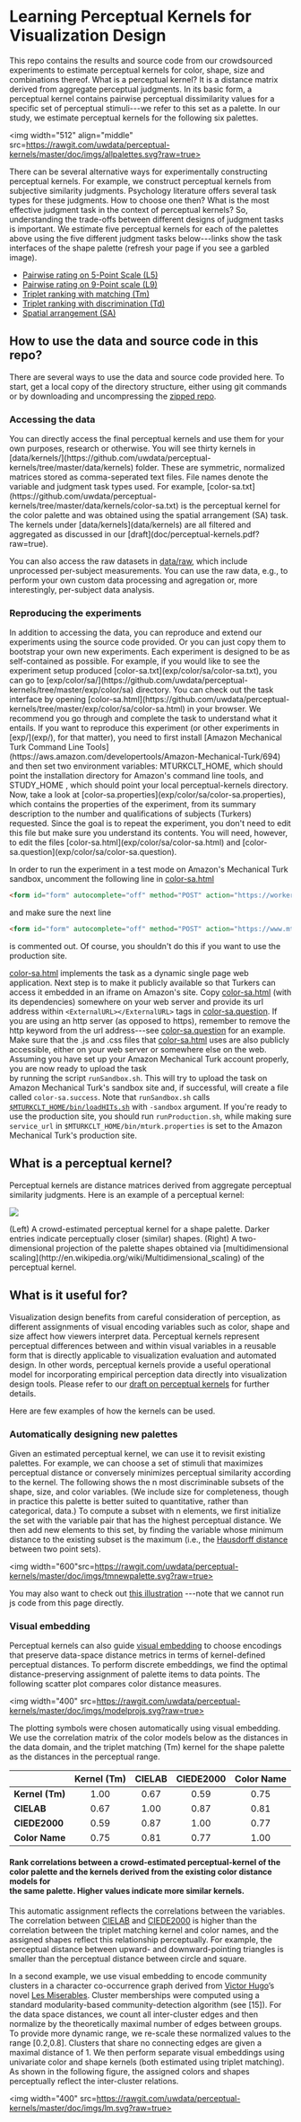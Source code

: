 Learning Perceptual Kernels for</br> Visualization Design
===================================================

This repo contains the results and source code from our crowdsourced experiments to estimate
perceptual kernels for color, shape, size and combinations thereof. What is a perceptual kernel? 
It is a distance matrix derived from aggregate perceptual judgments. In its basic form, a perceptual kernel 
contains pairwise perceptual dissimilarity values for a specific set of perceptual stimuli---we refer 
to this set as a palette. In our study, we estimate perceptual kernels for the following six palettes. 

<img width="512" align="middle" src=https://rawgit.com/uwdata/perceptual-kernels/master/doc/imgs/allpalettes.svg?raw=true>

There can be several alternative ways for experimentally constructing perceptual kernels. 
For example, we construct perceptual kernels from subjective similarity judgments. 
Psychology literature offers several task types for these judgments. 
How to choose one then? What is the most effective judgment task in the context of perceptual 
kernels? So, understanding the trade-offs between different designs of judgment tasks is important. 
We estimate five perceptual kernels for each of the palettes above using the five different 
judgment tasks below---links show the task interfaces of the shape palette (refresh your page if you see a garbled image). 
+ [Pairwise rating on 5-Point Scale (L5)](https://rawgit.com/uwdata/perceptual-kernels/master/exp/shape/l5/shape-l5.html)
+ [Pairwise rating on 9-Point scale (L9)](https://rawgit.com/uwdata/perceptual-kernels/master/exp/shape/l9/shape-l9.html)
+ [Triplet ranking with matching (Tm)](https://rawgit.com/uwdata/perceptual-kernels/master/exp/shape/tm/shape-tm.html)
+ [Triplet ranking with discrimination (Td)](https://rawgit.com/uwdata/perceptual-kernels/master/exp/shape/td/shape-td.html)
+ [Spatial arrangement (SA)](https://rawgit.com/uwdata/perceptual-kernels/master/exp/shape/sa/shape-sa.html)


How to use the data and source code in this repo? 
------------------------------------------------
There are several ways to use the data and source code provided here. 
To start, get a local copy of the directory structure, either using git 
commands  or by downloading and uncompressing the [zipped repo](https://github.com/uwdata/perceptual-kernels/archive/master.zip).  

<h3> Accessing the data </h3> 
You can  directly access the final perceptual kernels and use them for your own purposes, 
research or otherwise. You will see thirty kernels in [data/kernels/](https://github.com/uwdata/perceptual-kernels/tree/master/data/kernels) folder. These are symmetric, normalized matrices stored as comma-seperated text files. File names denote the variable and judgment task types used. For example, [color-sa.txt](https://github.com/uwdata/perceptual-kernels/tree/master/data/kernels/color-sa.txt) is the perceptual kernel for the color palette and was obtained using the spatial arrangement (SA) 
task. The kernels under [data/kernels](data/kernels) are all filtered and  aggregated as discussed in our [draft](doc/perceptual-kernels.pdf?raw=true).  

You can also access the raw datasets in [data/raw](data/raw), which include unprocessed per-subject measurements. 
You can use the raw data, e.g., to perform your own custom data processing and agregation or, more interestingly, 
per-subject data analysis. 

<h3>Reproducing the experiments</h3> 
In addition to accessing the data, you can reproduce and extend our experiments using the source code 
provided. Or you can just copy them to bootstrap your own new experiments. Each experiment is designed to 
be as self-contained as possible. For example, if you would like to see the experiment 
setup produced [color-sa.txt](exp/color/sa/color-sa.txt), you can go to [exp/color/sa/](https://github.com/uwdata/perceptual-kernels/tree/master/exp/color/sa) directory. You can check 
out the task interface  by opening  [color-sa.html](https://github.com/uwdata/perceptual-kernels/tree/master/exp/color/sa/color-sa.html) in your browser. We recommend you go through and complete the task to understand what it entails. If you want to reproduce this experiment (or other experiments in [exp/](exp/), for that matter), you need to 
first install  [Amazon Mechanical Turk Command Line Tools](https://aws.amazon.com/developertools/Amazon-Mechanical-Turk/694) and then set two environment variables: MTURKCLT_HOME, which should point the installation directory for Amazon's command line tools,  and STUDY_HOME , which should point your local perceptual-kernels directory. Now, take a look at [color-sa.properties](exp/color/sa/color-sa.properties), which contains the properties of the experiment, from its summary description to the number and qualifications of subjects (Turkers)  requested. Since the goal is to repeat the experiment, you don't need to edit this file but make sure you understand its contents. You will need, 
however, to edit the files  [color-sa.html](exp/color/sa/color-sa.html) and [color-sa.question](exp/color/sa/color-sa.question). 

In order to run the experiment in a test mode on Amazon's Mechanical Turk sandbox, uncomment the following line in [color-sa.html](exp/color/sa/color-sa.html)
```html
<form id="form" autocomplete="off" method="POST" action="https://workersandbox.mturk.com/mturk/externalSubmit">
```
and make sure the next line 
```html
<form id="form" autocomplete="off" method="POST" action="https://www.mturk.com/mturk/externalSubmit">
```
is commented out. Of course, you shouldn't do this if you want to use the production site. 

[color-sa.html](exp/color/sa/color-sa.html) implements the task as a dynamic single page web application. 
Next step is to make it publicly available so that Turkers can access it embedded in an iframe 
on Amazon's site. Copy [color-sa.html](exp/color/sa/color-sa.html) (with its dependencies) 
somewhere on your web server and provide its url address within `<ExternalURL></ExternalURL>` tags in [color-sa.question](exp/color/sa/color-sa.question). If you are  using an http server (as opposed to https), 
remember to remove the http keyword from the url address---see [color-sa.question](/exp/color/sa/color-sa.question) for an example. Make sure that the .js and .css files that [color-sa.html](exp/color/sa/color-sa.html) uses are also publicly accessible, either on your web server or somewhere else on the web.
Assuming you have set up your Amazon Mechanical Turk account properly, you are now ready to upload the task  
by running the script `runSandbox.sh`. This will try to  upload the task on Amazon Mechanical Turk's sandbox 
site and, if successful, will create a file called `color-sa.success`.  Note that `runSandbox.sh` calls [`$MTURKCLT_HOME/bin/loadHITs.sh`](http://docs.aws.amazon.com/AWSMechTurk/latest/AWSMturkCLT/CLTReference_LoadHITsCommand.html) with `-sandbox` argument. If you're ready to use the production site, you should run  `runProduction.sh`, while making sure `service_url` in `$MTURKCLT_HOME/bin/mturk.properties` is set to the Amazon Mechanical Turk's production site.



What is a perceptual kernel?
----------------------------
Perceptual kernels are distance matrices derived from aggregate perceptual similarity judgments. 
Here is an example of a perceptual kernel:

![](https://rawgit.com/uwdata/perceptual-kernels/master/doc/imgs/tmshape.png?raw=true)
<p>(Left) A crowd-estimated perceptual kernel for a shape palette. Darker entries indicate 
perceptually closer (similar) shapes. (Right) A two-dimensional projection of the palette 
shapes obtained via [multidimensional scaling](http://en.wikipedia.org/wiki/Multidimensional_scaling) of the perceptual kernel. 

What is it useful for? 
----------------------
Visualization design benefits from careful consideration of perception,
as different assignments of visual encoding variables such as color, shape and size
affect how viewers interpret data. Perceptual kernels represent perceptual differences between and
within visual variables in a reusable form that is directly applicable to
visualization evaluation and automated design. In other words, perceptual kernels 
provide a useful operational model for incorporating empirical perception data directly 
into visualization design tools.  Please refer to our [draft on perceptual kernels](https://rawgit.com/uwdata/perceptual-kernels/master/doc/perceptual-kernels.pdf) 
for further details. 

Here are few examples of how the kernels can be used. 

<h3> Automatically designing new palettes</h3> 

Given an estimated perceptual kernel, we can use it to revisit existing palettes. 
For example, we can choose a set of stimuli that maximizes perceptual distance or 
conversely minimizes perceptual similarity according to the kernel.
The following shows the n most discriminable subsets of the shape, size, and color variables. 
(We include size for completeness,  though in practice this palette is better suited to quantitative, 
rather than categorical, data.)  To compute a subset with n elements, we first initialize the set with 
the variable pair that  has the highest perceptual distance. We then add new elements to this set, by finding the variable 
whose minimum distance to the existing subset is the maximum (i.e., the  [Hausdorff distance](http://en.wikipedia.org/wiki/Hausdorff_distance) between two point sets).

<img width="600"src=https://rawgit.com/uwdata/perceptual-kernels/master/doc/imgs/tmnewpalette.svg?raw=true>

You may also want to check out [this illustration](http://uwdata.github.io/perceptual-kernels/#reorder-demo)
---note that we cannot run js code from this page directly.  

<h3> Visual embedding </h3> 

Perceptual kernels can also guide [visual embedding](http://vis.stanford.edu/papers/visual-embedding) to choose encodings that preserve data-space distance metrics in terms of kernel-defined perceptual distances. To perform discrete embeddings, we find the optimal distance-preserving assignment of palette items to data points. 
The following scatter plot  compares color distance measures. 

<img width="400" src=https://rawgit.com/uwdata/perceptual-kernels/master/doc/imgs/modelprojs.svg?raw=true>

The plotting symbols were chosen automatically using visual embedding. We use the correlation matrix of the 
color models below  as the distances in the data domain, and the triplet matching (Tm) kernel for the shape palette as the distances in the perceptual range. 


|             | Kernel (Tm) | CIELAB | CIEDE2000 | Color Name |
|-------------|:-------------:|:--------:|:-----------:|:------------:|
| **Kernel (Tm)** | 1.00        | 0.67   | 0.59      | 0.75       |
| **CIELAB**      | 0.67        | 1.00   | 0.87      | 0.81       |
| **CIEDE2000**   | 0.59        | 0.87   | 1.00      | 0.77       |
| **Color Name**  | 0.75        | 0.81   | 0.77      | 1.00       |
<h4>Rank correlations between a crowd-estimated perceptual-kernel of the <br>
color palette and the kernels derived from the existing color distance models for <br>
the same palette. Higher values indicate more similar kernels.</h4>

This automatic assignment reflects the correlations between the variables. The correlation between [CIELAB](http://en.wikipedia.org/wiki/Lab_color_space) and [CIEDE2000](http://en.wikipedia.org/wiki/Color_difference#CIEDE2000) is higher than the correlation between the triplet matching kernel and color names, and the assigned shapes reflect this relationship perceptually. For example, the perceptual distance between upward- and downward-pointing triangles is smaller than the perceptual distance between circle and square.

In a second example, we use visual embedding to encode community clusters in a character co-occurrence graph derived from [Victor Hugo](http://en.wikipedia.org/wiki/Victor_Hugo)’s novel [Les Miserables](http://en.wikipedia.org/wiki/Les_Miserables). Cluster memberships were computed using a standard modularity-based community-detection algorithm (see [15]). For the data space distances, we count all inter-cluster edges and then normalize by the theoretically maximal number of edges between groups. To provide more dynamic range, we re-scale these normalized values to the range [0.2,0.8]. Clusters that share no connecting edges are given a maximal distance of 1. We then perform separate visual embeddings using univariate color and shape kernels (both estimated using triplet matching). As shown in the following figure, the assigned colors and shapes perceptually reflect the inter-cluster relations.

<img width="400" src=https://rawgit.com/uwdata/perceptual-kernels/master/doc/imgs/lm.svg?raw=true>

